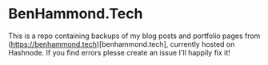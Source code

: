 # BenHammond.Tech

This is a repo containing backups of my blog posts and portfolio pages from (https://benhammond.tech)[benhammond.tech], currently hosted on Hashnode. If you find errors plesse create an issue I'll happily fix it!
